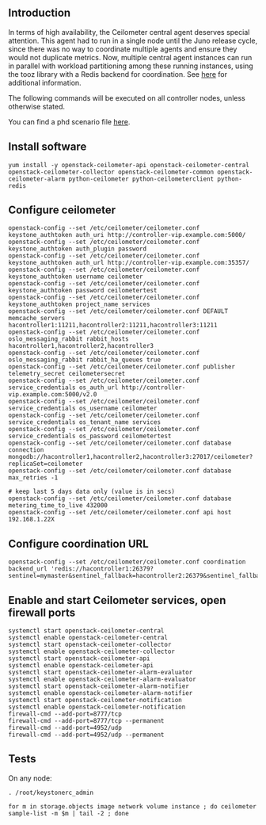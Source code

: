 Introduction
------------

In terms of high availability, the Ceilometer central agent deserves special attention. This agent had to run in a single node until the Juno release cycle, since there was no way to coordinate multiple agents and ensure they would not duplicate metrics. Now, multiple central agent instances can run in parallel with workload partitioning among these running instances, using the tooz library with a Redis backend for coordination. See [here](http://docs.openstack.org/admin-guide-cloud/telemetry-data-collection.html#support-for-ha-deployment) for additional information.

The following commands will be executed on all controller nodes, unless otherwise stated.

You can find a phd scenario file [here](phd-setup/ceilometer.scenario).

Install software
----------------

    yum install -y openstack-ceilometer-api openstack-ceilometer-central openstack-ceilometer-collector openstack-ceilometer-common openstack-ceilometer-alarm python-ceilometer python-ceilometerclient python-redis


Configure ceilometer
--------------------

    openstack-config --set /etc/ceilometer/ceilometer.conf keystone_authtoken auth_uri http://controller-vip.example.com:5000/
    openstack-config --set /etc/ceilometer/ceilometer.conf keystone_authtoken auth_plugin password
    openstack-config --set /etc/ceilometer/ceilometer.conf keystone_authtoken auth_url http://controller-vip.example.com:35357/
    openstack-config --set /etc/ceilometer/ceilometer.conf keystone_authtoken username ceilometer
    openstack-config --set /etc/ceilometer/ceilometer.conf keystone_authtoken password ceilometertest
    openstack-config --set /etc/ceilometer/ceilometer.conf keystone_authtoken project_name services
    openstack-config --set /etc/ceilometer/ceilometer.conf DEFAULT memcache_servers hacontroller1:11211,hacontroller2:11211,hacontroller3:11211
    openstack-config --set /etc/ceilometer/ceilometer.conf oslo_messaging_rabbit rabbit_hosts hacontroller1,hacontroller2,hacontroller3
    openstack-config --set /etc/ceilometer/ceilometer.conf oslo_messaging_rabbit rabbit_ha_queues true
    openstack-config --set /etc/ceilometer/ceilometer.conf publisher telemetry_secret ceilometersecret
    openstack-config --set /etc/ceilometer/ceilometer.conf service_credentials os_auth_url http://controller-vip.example.com:5000/v2.0 
    openstack-config --set /etc/ceilometer/ceilometer.conf service_credentials os_username ceilometer
    openstack-config --set /etc/ceilometer/ceilometer.conf service_credentials os_tenant_name services
    openstack-config --set /etc/ceilometer/ceilometer.conf service_credentials os_password ceilometertest
    openstack-config --set /etc/ceilometer/ceilometer.conf database connection mongodb://hacontroller1,hacontroller2,hacontroller3:27017/ceilometer?replicaSet=ceilometer
    openstack-config --set /etc/ceilometer/ceilometer.conf database max_retries -1

    # keep last 5 days data only (value is in secs)
    openstack-config --set /etc/ceilometer/ceilometer.conf database metering_time_to_live 432000
    openstack-config --set /etc/ceilometer/ceilometer.conf api host 192.168.1.22X

Configure coordination URL
--------------------------

    openstack-config --set /etc/ceilometer/ceilometer.conf coordination backend_url 'redis://hacontroller1:26379?sentinel=mymaster&sentinel_fallback=hacontroller2:26379&sentinel_fallback=hacontroller3:26379'

Enable and start Ceilometer services, open firewall ports
---------------------------------------------------------

    systemctl start openstack-ceilometer-central 
    systemctl enable openstack-ceilometer-central 
    systemctl start openstack-ceilometer-collector
    systemctl enable openstack-ceilometer-collector
    systemctl start openstack-ceilometer-api 
    systemctl enable openstack-ceilometer-api 
    systemctl start openstack-ceilometer-alarm-evaluator
    systemctl enable openstack-ceilometer-alarm-evaluator 
    systemctl start openstack-ceilometer-alarm-notifier
    systemctl enable openstack-ceilometer-alarm-notifier
    systemctl start openstack-ceilometer-notification
    systemctl enable openstack-ceilometer-notification
    firewall-cmd --add-port=8777/tcp
    firewall-cmd --add-port=8777/tcp --permanent
    firewall-cmd --add-port=4952/udp
    firewall-cmd --add-port=4952/udp --permanent

Tests
-----

On any node:

    . /root/keystonerc_admin

    for m in storage.objects image network volume instance ; do ceilometer sample-list -m $m | tail -2 ; done
